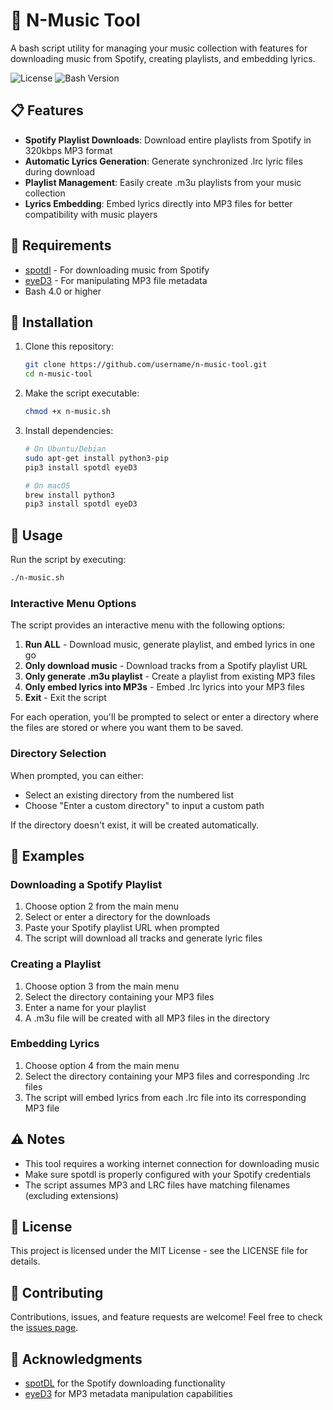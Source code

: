 # 🎵 N-Music Tool

A bash script utility for managing your music collection with features for downloading music from Spotify, creating playlists, and embedding lyrics.

![License](https://img.shields.io/badge/license-MIT-green)
![Bash Version](https://img.shields.io/badge/bash-4.0%2B-blue)

## 📋 Features

- **Spotify Playlist Downloads**: Download entire playlists from Spotify in 320kbps MP3 format
- **Automatic Lyrics Generation**: Generate synchronized .lrc lyric files during download
- **Playlist Management**: Easily create .m3u playlists from your music collection
- **Lyrics Embedding**: Embed lyrics directly into MP3 files for better compatibility with music players

## 🔧 Requirements

- [spotdl](https://github.com/spotDL/spotify-downloader) - For downloading music from Spotify
- [eyeD3](https://eyed3.readthedocs.io/en/latest/) - For manipulating MP3 file metadata
- Bash 4.0 or higher

## 🚀 Installation

1. Clone this repository:
   ```bash
   git clone https://github.com/username/n-music-tool.git
   cd n-music-tool
   ```

2. Make the script executable:
   ```bash
   chmod +x n-music.sh
   ```

3. Install dependencies:
   ```bash
   # On Ubuntu/Debian
   sudo apt-get install python3-pip
   pip3 install spotdl eyeD3
   
   # On macOS
   brew install python3
   pip3 install spotdl eyeD3
   ```

## 📖 Usage

Run the script by executing:

```bash
./n-music.sh
```

### Interactive Menu Options

The script provides an interactive menu with the following options:

1. **Run ALL** - Download music, generate playlist, and embed lyrics in one go
2. **Only download music** - Download tracks from a Spotify playlist URL
3. **Only generate .m3u playlist** - Create a playlist from existing MP3 files
4. **Only embed lyrics into MP3s** - Embed .lrc lyrics into your MP3 files
5. **Exit** - Exit the script

For each operation, you'll be prompted to select or enter a directory where the files are stored or where you want them to be saved.

### Directory Selection

When prompted, you can either:
- Select an existing directory from the numbered list
- Choose "Enter a custom directory" to input a custom path

If the directory doesn't exist, it will be created automatically.

## 📝 Examples

### Downloading a Spotify Playlist

1. Choose option 2 from the main menu
2. Select or enter a directory for the downloads
3. Paste your Spotify playlist URL when prompted
4. The script will download all tracks and generate lyric files

### Creating a Playlist

1. Choose option 3 from the main menu
2. Select the directory containing your MP3 files
3. Enter a name for your playlist
4. A .m3u file will be created with all MP3 files in the directory

### Embedding Lyrics

1. Choose option 4 from the main menu
2. Select the directory containing your MP3 files and corresponding .lrc files
3. The script will embed lyrics from each .lrc file into its corresponding MP3 file

## ⚠️ Notes

- This tool requires a working internet connection for downloading music
- Make sure spotdl is properly configured with your Spotify credentials
- The script assumes MP3 and LRC files have matching filenames (excluding extensions)

## 📜 License

This project is licensed under the MIT License - see the LICENSE file for details.

## 🤝 Contributing

Contributions, issues, and feature requests are welcome! Feel free to check the [issues page](https://github.com/username/n-music-tool/issues).

## 👏 Acknowledgments

- [spotDL](https://github.com/spotDL/spotify-downloader) for the Spotify downloading functionality
- [eyeD3](https://eyed3.readthedocs.io/en/latest/) for MP3 metadata manipulation capabilities